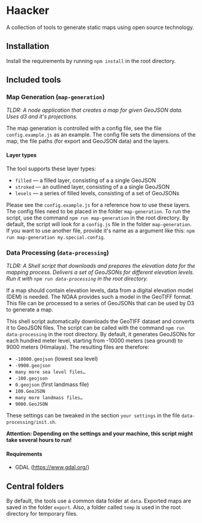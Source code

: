 # Haacker

A collection of tools to generate static maps using open source technology.

## Installation

Install the requirements by running `npm install` in the root directory.

## Included tools

### Map Generation (`map-generation`)

_TLDR: A node application that creates a map for given GeoJSON data. Uses d3 and it's projections._

The map generation is controlled with a config file, see the file `config.example.js` as an example. The config file sets the dimensions of the map, the file paths (for export and GeoJSON data) and the layers.

#### Layer types

The tool supports these layer types:

- `filled` — a filled layer, consisting of a a single GeoJSON
- `stroked` — an outlined layer, consisting of a a single GeoJSON
- `levels` — a series of filled levels, consisting of a set of GeoJSONs

Please see the `config.example.js` for a reference how to use these layers. The config files need to be placed in the folder `map-generation`.
To run the script, use the command `npm run map-generation` in the root directory. By default, the script will look for a `config.js` file in the folder `map-generation`. If you want to use another file, provide it's name as a argument like this: `npm run map-generation my.special.config`.

### Data Processing (`data-processing`)

_TLDR: A Shell script that downloads and prepares the elevation data for the mapping process. Delivers a set of GeoJSONs for different elevation levels. Run it with `npm run data-processing` in the root directory._

If a map should contain elevation levels, data from a digital elevation model (DEM) is needed. The NOAA provides such a model in the GeoTIFF format. This file can be processed to a series of GeoJSONs that can be used by D3 to generate a map.

This shell script automatically downloads the GeoTIFF dataset and converts it to GeoJSON files. The script can be called with the command `npm run data-processing` in the root directory. By default, it generates GeoJSONs for each hundred meter level, starting from -10000 meters (sea ground) to 9000 meters (Himalaya). The resulting files are therefore:

- `-10000.geojson` (lowest sea level)
- `-9900.geojson`
- `many more sea level files…`
- `-100.geojson`
- `0.geojson` (first landmass file)
- `100.GeoJSON`
- `many more landmass files…`
- `9000.GeoJSON`

These settings can be tweaked in the section `your settings` in the file `data-processing/init.sh`.

**Attention: Depending on the settings and your machine, this script might take several hours to run!**

#### Requirements

- GDAL (https://www.gdal.org/)

## Central folders

By default, the tools use a common data folder at `data`. Exported maps are saved in the folder `export`.
Also, a folder called `temp` is used in the root directory for temporary files.
